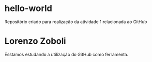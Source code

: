 # hello-world
Repositório criado para realização da atividade 1 relacionada ao GitHub
# Lorenzo Zoboli
Esstamos estudando a utilização do GitHub como ferramenta.
